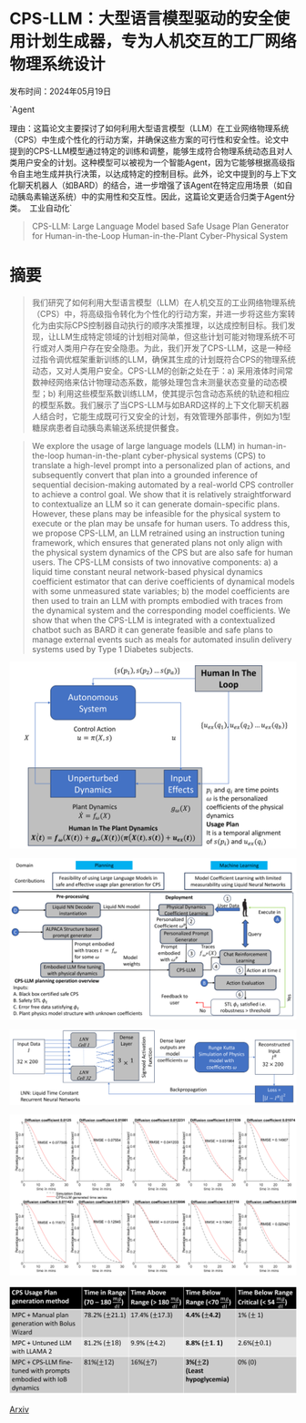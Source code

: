 # CPS-LLM：大型语言模型驱动的安全使用计划生成器，专为人机交互的工厂网络物理系统设计

发布时间：2024年05月19日

`Agent

理由：这篇论文主要探讨了如何利用大型语言模型（LLM）在工业网络物理系统（CPS）中生成个性化的行动方案，并确保这些方案的可行性和安全性。论文中提到的CPS-LLM模型通过特定的训练和调整，能够生成符合物理系统动态且对人类用户安全的计划。这种模型可以被视为一个智能Agent，因为它能够根据高级指令自主地生成并执行决策，以达成特定的控制目标。此外，论文中提到的与上下文化聊天机器人（如BARD）的结合，进一步增强了该Agent在特定应用场景（如自动胰岛素输送系统）中的实用性和交互性。因此，这篇论文更适合归类于Agent分类。` `工业自动化`

> CPS-LLM: Large Language Model based Safe Usage Plan Generator for Human-in-the-Loop Human-in-the-Plant Cyber-Physical System

# 摘要

> 我们研究了如何利用大型语言模型（LLM）在人机交互的工业网络物理系统（CPS）中，将高级指令转化为个性化的行动方案，并进一步将这些方案转化为由实际CPS控制器自动执行的顺序决策推理，以达成控制目标。我们发现，让LLM生成特定领域的计划相对简单，但这些计划可能对物理系统不可行或对人类用户存在安全隐患。为此，我们开发了CPS-LLM，这是一种经过指令调优框架重新训练的LLM，确保其生成的计划既符合CPS的物理系统动态，又对人类用户安全。CPS-LLM的创新之处在于：a) 采用液体时间常数神经网络来估计物理动态系数，能够处理包含未测量状态变量的动态模型；b) 利用这些模型系数训练LLM，使其提示包含动态系统的轨迹和相应的模型系数。我们展示了当CPS-LLM与如BARD这样的上下文化聊天机器人结合时，它能生成既可行又安全的计划，有效管理外部事件，例如为1型糖尿病患者自动胰岛素输送系统提供餐食。

> We explore the usage of large language models (LLM) in human-in-the-loop human-in-the-plant cyber-physical systems (CPS) to translate a high-level prompt into a personalized plan of actions, and subsequently convert that plan into a grounded inference of sequential decision-making automated by a real-world CPS controller to achieve a control goal. We show that it is relatively straightforward to contextualize an LLM so it can generate domain-specific plans. However, these plans may be infeasible for the physical system to execute or the plan may be unsafe for human users. To address this, we propose CPS-LLM, an LLM retrained using an instruction tuning framework, which ensures that generated plans not only align with the physical system dynamics of the CPS but are also safe for human users. The CPS-LLM consists of two innovative components: a) a liquid time constant neural network-based physical dynamics coefficient estimator that can derive coefficients of dynamical models with some unmeasured state variables; b) the model coefficients are then used to train an LLM with prompts embodied with traces from the dynamical system and the corresponding model coefficients. We show that when the CPS-LLM is integrated with a contextualized chatbot such as BARD it can generate feasible and safe plans to manage external events such as meals for automated insulin delivery systems used by Type 1 Diabetes subjects.

![CPS-LLM：大型语言模型驱动的安全使用计划生成器，专为人机交互的工厂网络物理系统设计](../../../paper_images/2405.11458/x1.png)

![CPS-LLM：大型语言模型驱动的安全使用计划生成器，专为人机交互的工厂网络物理系统设计](../../../paper_images/2405.11458/x2.png)

![CPS-LLM：大型语言模型驱动的安全使用计划生成器，专为人机交互的工厂网络物理系统设计](../../../paper_images/2405.11458/x3.png)

![CPS-LLM：大型语言模型驱动的安全使用计划生成器，专为人机交互的工厂网络物理系统设计](../../../paper_images/2405.11458/x4.png)

![CPS-LLM：大型语言模型驱动的安全使用计划生成器，专为人机交互的工厂网络物理系统设计](../../../paper_images/2405.11458/x5.png)

[Arxiv](https://arxiv.org/abs/2405.11458)